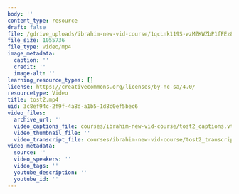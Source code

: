 ```yaml
---
body: ''
content_type: resource
draft: false
file: /gdrive_uploads/ibrahim-new-vid-course/1qcLnk119S-wzMZKWZbP1fFEz886Y207Q/tost2.mp4
file_size: 1055736
file_type: video/mp4
image_metadata:
  caption: ''
  credit: ''
  image-alt: ''
learning_resource_types: []
license: https://creativecommons.org/licenses/by-nc-sa/4.0/
resourcetype: Video
title: tost2.mp4
uid: 3c8ef94c-2f9f-4a8d-a1b5-1d8c0ef5bec6
video_files:
  archive_url: ''
  video_captions_file: courses/ibrahim-new-vid-course/tost2_captions.vtt
  video_thumbnail_file: ''
  video_transcript_file: courses/ibrahim-new-vid-course/tost2_transcript.pdf
video_metadata:
  source: ''
  video_speakers: ''
  video_tags: ''
  youtube_description: ''
  youtube_id: ''
---
```

